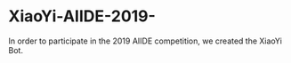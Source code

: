 # XiaoYi-AIIDE-2019-
In order to participate in the 2019 AIIDE competition, we created the XiaoYi Bot.
